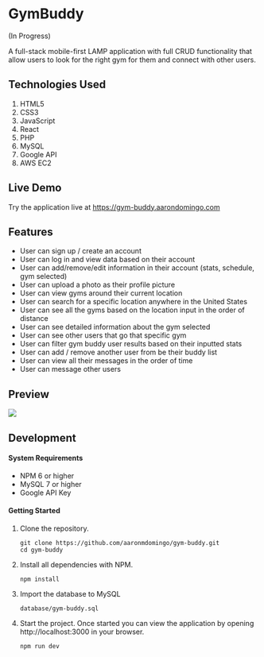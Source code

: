 # GymBuddy 
(In Progress)

A full-stack mobile-first LAMP application with full CRUD functionality that allow users to look for the right gym for them and connect with other users.

## Technologies Used

1. HTML5
2. CSS3
3. JavaScript
4. React
5. PHP
6. MySQL
7. Google API
8. AWS EC2

## Live Demo

Try the application live at https://gym-buddy.aarondomingo.com

## Features

- User can sign up / create an account
- User can log in and view data based on their account
- User can add/remove/edit information in their account (stats, schedule, gym selected)
- User can upload a photo as their profile picture
- User can view gyms around their current location
- User can search for a specific location anywhere in the United States
- User can see all the gyms based on the location input in the order of distance
- User can see detailed information about the gym selected
- User can see other users that go that specific gym
- User can filter gym buddy user results based on their inputted stats
- User can add / remove another user from be their buddy list
- User can view all their messages in the order of time
- User can message other users

## Preview

![](/server/public/demo/gym-buddy.gif)

## Development

#### System Requirements

- NPM 6 or higher
- MySQL 7 or higher
- Google API Key

#### Getting Started

1. Clone the repository.

    ```shell
    git clone https://github.com/aaronmdomingo/gym-buddy.git
    cd gym-buddy
    ```

1. Install all dependencies with NPM.

    ```shell
    npm install
    ```

1. Import the database to MySQL

    ```shell
    database/gym-buddy.sql
    ```

1. Start the project. Once started you can view the application by opening http://localhost:3000 in your browser.

    ```shell
    npm run dev
    ```
